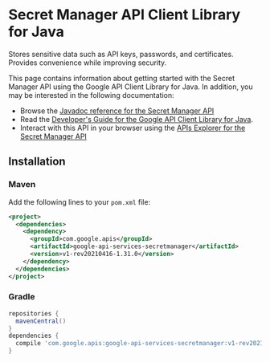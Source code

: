 # Secret Manager API Client Library for Java

Stores sensitive data such as API keys, passwords, and certificates. Provides convenience while improving security. 

This page contains information about getting started with the Secret Manager API
using the Google API Client Library for Java. In addition, you may be interested
in the following documentation:

* Browse the [Javadoc reference for the Secret Manager API][javadoc]
* Read the [Developer's Guide for the Google API Client Library for Java][google-api-client].
* Interact with this API in your browser using the [APIs Explorer for the Secret Manager API][api-explorer]

## Installation

### Maven

Add the following lines to your `pom.xml` file:

```xml
<project>
  <dependencies>
    <dependency>
      <groupId>com.google.apis</groupId>
      <artifactId>google-api-services-secretmanager</artifactId>
      <version>v1-rev20210416-1.31.0</version>
    </dependency>
  </dependencies>
</project>
```

### Gradle

```gradle
repositories {
  mavenCentral()
}
dependencies {
  compile 'com.google.apis:google-api-services-secretmanager:v1-rev20210416-1.31.0'
}
```

[javadoc]: https://googleapis.dev/java/google-api-services-secretmanager/latest/index.html
[google-api-client]: https://github.com/googleapis/google-api-java-client/
[api-explorer]: https://developers.google.com/apis-explorer/#p/secretmanager/v1/
